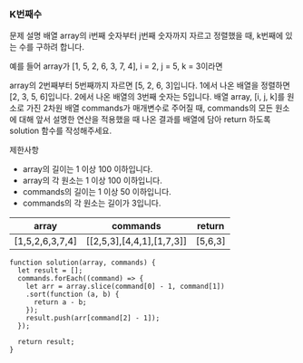 ### K번째수

문제 설명
배열 array의 i번째 숫자부터 j번째 숫자까지 자르고 정렬했을 때, k번째에 있는 수를 구하려 합니다.

예를 들어 array가 [1, 5, 2, 6, 3, 7, 4], i = 2, j = 5, k = 3이라면

array의 2번째부터 5번째까지 자르면 [5, 2, 6, 3]입니다.
1에서 나온 배열을 정렬하면 [2, 3, 5, 6]입니다.
2에서 나온 배열의 3번째 숫자는 5입니다.
배열 array, [i, j, k]를 원소로 가진 2차원 배열 commands가 매개변수로 주어질 때, 
commands의 모든 원소에 대해 앞서 설명한 연산을 적용했을 때 나온 결과를 배열에
담아 return 하도록 solution 함수를 작성해주세요.


제한사항
- array의 길이는 1 이상 100 이하입니다.
- array의 각 원소는 1 이상 100 이하입니다.
- commands의 길이는 1 이상 50 이하입니다.
- commands의 각 원소는 길이가 3입니다.


|array|commands|return|
|---|---|---|
[1,5,2,6,3,7,4]	|[[2,5,3],[4,4,1],[1,7,3]]	|[5,6,3]|

```
function solution(array, commands) {
  let result = [];
  commands.forEach((command) => {
    let arr = array.slice(command[0] - 1, command[1])
    .sort(function (a, b) {
      return a - b;
    });
    result.push(arr[command[2] - 1]);
  });

  return result;
}

```